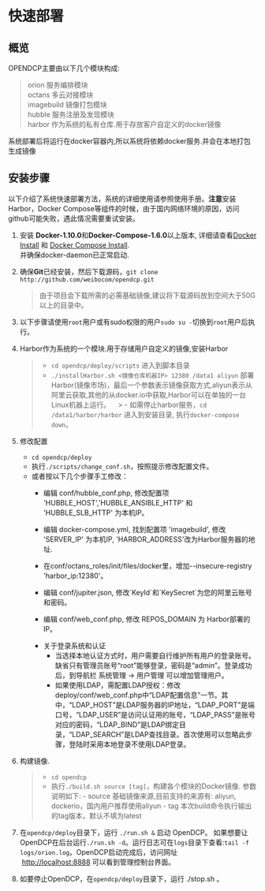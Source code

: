 # 快速部署

## 概览
OPENDCP主要由以下几个模块构成:  
> orion  服务编排模块  
> octans  多云对接模块  
> imagebuild 镜像打包模块  
> hubble 服务注册及发现模块  
> harbor 作为系统的私有仓库.用于存放客户自定义的docker镜像  

系统部署后将运行在docker容器内,所以系统将依赖docker服务.并会在本地打包生成镜像

## 安装步骤
以下介绍了系统快速部署方法，系统的详细使用请参照使用手册。**注意**安装Harbor，Docker Compose等组件的时候，由于国内网络环境的原因，访问github可能失败，遇此情况需要重试安装。

1.  安装 **Docker-1.10.0**和**Docker-Compose-1.6.0**以上版本, 详细请查看[Docker Install](https://www.docker.com/docker-centos-distribution) 和 [Docker
    Compose Install](https://docs.docker.com/compose/install/).  
    并确保docker-daemon已正常启动.

2.  确保**Git**已经安装，然后下载源码，`git clone http://github.com/weibocom/opendcp.git`
	>由于项目会下载所需的必需基础镜像,建议将下载源码放到空间大于50G以上的目录中。 
	
3. 以下步骤请使用`root`用户或有sudo权限的用户`sudo su -`切换到`root`用户后执行。

3. Harbor作为系统的一个模块.用于存储用户自定义的镜像,安装Harbor
    > - `cd opendcp/deploy/scripts` 进入到脚本目录
    > - `./installHarbor.sh <镜像仓库机器IP> 12380 /data1 aliyun` 部署Harbor(镜像市场)，最后一个参数表示镜像获取方式,aliyun表示从阿里云获取,其他的从docker.io中获取,Harbor可以在单独的一台Linux机器上运行。
    > - 如需停止harbor服务，`cd /data1/harbor/harbor` 进入到安装目录, 执行`docker-compose down`。

4.  修改配置
    - `cd opendcp/deploy`
    - 执行`./scripts/change_conf.sh`，按照提示修改配置文件。   
    - 或者按以下几个步骤手工修改：
        - <p>编辑 conf/hubble_conf.php, 修改配置项 'HUBBLE_HOST','HUBBLE_ANSIBLE_HTTP' 和 'HUBBLE_SLB_HTTP' 为本机IP。</p>
        - <p>编辑 docker-compose.yml, 找到配置项 'imagebuild', 修改  'SERVER_IP' 为本机IP, 'HARBOR_ADDRESS'改为Harbor服务器的地址.</p>
        - <p>在conf/octans_roles/init/files/docker里，增加--insecure-registry 'harbor_ip:12380'。</p>
        - <p>编辑 conf/jupiter.json, 修改`KeyId`和`KeySecret`为您的阿里云账号和密码。</p>
        - <p>编辑 conf/web_conf.php, 修改  REPOS_DOMAIN 为 Harbor部署的IP。</p>
        - <span id="auth">关于登录系统和认证</span>
            - 当选择本地认证方式时，用户需要自行维护所有用户的登录账号。缺省只有管理员账号“root”能够登录，密码是“admin”。登录成功后，到导航栏 系统管理 -> 用户管理 可以增加管理用户。
            - 如果使用LDAP，需配置LDAP授权：修改deploy/conf/web_conf.php中“LDAP配置信息”一节。其中，“LDAP_HOST”是LDAP服务器的IP地址，“LDAP_PORT”是端口号，“LDAP_USER”是访问认证用的账号，“LDAP_PASS”是账号对应的密码，“LDAP_BIND”是LDAP绑定目录，“LDAP_SEARCH”是LDAP查找目录。首次使用可以忽略此步骤，登陆时采用本地登录不使用LDAP登录。
5.  构建镜像.
    > - `cd opendcp`
    > - 执行`./build.sh source [tag]`，构建各个模块的Docker镜像. 参数说明如下:
        - source 基础镜像来源,目前支持的来源有: aliyun, dockerio，国内用户推荐使用aliyun
        - tag   本次build命令执行输出的tag版本，默认不填为latest

6.  在`opendcp/deploy`目录下，运行 `./run.sh &` 启动 OpenDCP。 如果想要让OpenDCP在后台运行`./run.sh -d`。运行日志可在`logs`目录下查看:`tail -f logs/orion.log`。OpenDCP启动完成后，访问网址
     [http://localhost:8888](http://localhost:8888/) 可以看到管理控制台界面。
7.  如要停止OpenDCP，在`opendcp/deploy`目录下，运行 ./stop.sh 。
